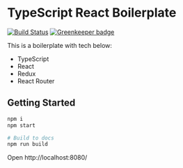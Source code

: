# TypeScript React Boilerplate

[![Build Status](https://travis-ci.org/xcatliu/ts-react.svg?branch=master)](https://travis-ci.org/xcatliu/ts-react) [![Greenkeeper badge](https://badges.greenkeeper.io/xcatliu/ts-react.svg)](https://greenkeeper.io/)

This is a boilerplate with tech below:

- TypeScript
- React
- Redux
- React Router

## Getting Started

```bash
npm i
npm start

# Build to docs
npm run build
```

Open http://localhost:8080/
